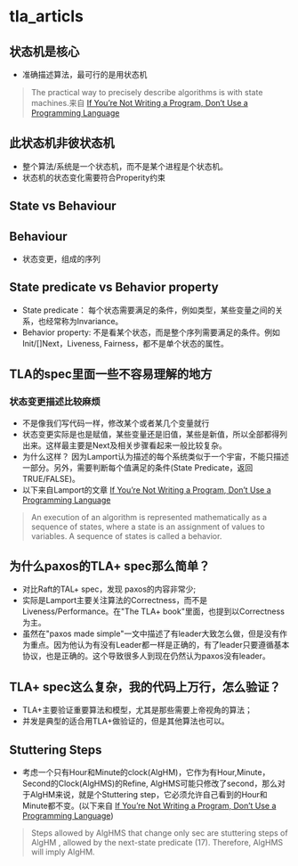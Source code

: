# tla_articls

## 状态机是核心
-  准确描述算法，最可行的是用状态机
> The practical way to precisely describe algorithms is with state machines.来自 [If You’re Not Writing a Program, Don’t Use a Programming Language](http://bulletin.eatcs.org/index.php/beatcs/article/view/539/532)

## 此状态机非彼状态机
- 整个算法/系统是一个状态机，而不是某个进程是个状态机。
- 状态机的状态变化需要符合Properity约束

## State vs Behaviour
## Behaviour
-  状态变更，组成的序列

## State predicate vs Behavior property
- State predicate： 每个状态需要满足的条件，例如类型，某些变量之间的关系，也经常称为Invariance。
- Behavior property: 不是看某个状态，而是整个序列需要满足的条件。例如Init/\[]Next，Liveness, Fairness，都不是单个状态的属性。

## TLA的spec里面一些不容易理解的地方
### 状态变更描述比较麻烦
- 不是像我们写代码一样，修改某个或者某几个变量就行
- 状态变更实际是也是赋值，某些变量还是旧值，某些是新值，所以全部都得列出来。这样最主要是Next及相关步骤看起来一般比较复杂。
- 为什么这样？ 因为Lamport认为描述的每个系统类似于一个宇宙，不能只描述一部分。另外，需要判断每个值满足的条件(State Predicate，返回 TRUE/FALSE)。
- 以下来自Lamport的文章 [If You’re Not Writing a Program, Don’t Use a Programming Language](http://bulletin.eatcs.org/index.php/beatcs/article/view/539/532)
> An execution of an algorithm is represented mathematically as a sequence of states, where a state is an assignment of values to variables. A sequence of states is called a behavior. 


## 为什么paxos的TLA+ spec那么简单？
- 对比Raft的TAL+ spec，发现 paxos的内容非常少;
- 实际是Lamport主要关注算法的Correctness，而不是Liveness/Performance。在"The TLA+ book"里面，也提到以Correctness为主。
- 虽然在"paxos made simple"一文中描述了有leader大致怎么做，但是没有作为重点。因为他认为有没有Leader都一样是正确的，有了leader只要遵循基本协议，也是正确的。这个导致很多人到现在仍然认为paxos没有leader。


## TLA+ spec这么复杂，我的代码上万行，怎么验证？
- TLA+主要验证重要算法和模型，尤其是那些需要上帝视角的算法；
- 并发是典型的适合用TLA+做验证的，但是其他算法也可以。

## Stuttering Steps
- 考虑一个只有Hour和Minute的clock(AlgHM)，它作为有Hour,Minute，Second的Clock(AlgHMS)的Refine, AlgHMS可能只修改了second，那么对于AlgHM来说，就是个Stuttering step，它必须允许自己看到的Hour和Minute都不变。(以下来自 [If You’re Not Writing a Program, Don’t Use a Programming Language](http://bulletin.eatcs.org/index.php/beatcs/article/view/539/532))
> Steps allowed by AlgHMS that change only sec are stuttering steps of AlgHM , allowed by the next-state predicate (17). Therefore, AlgHMS will imply AlgHM. 
